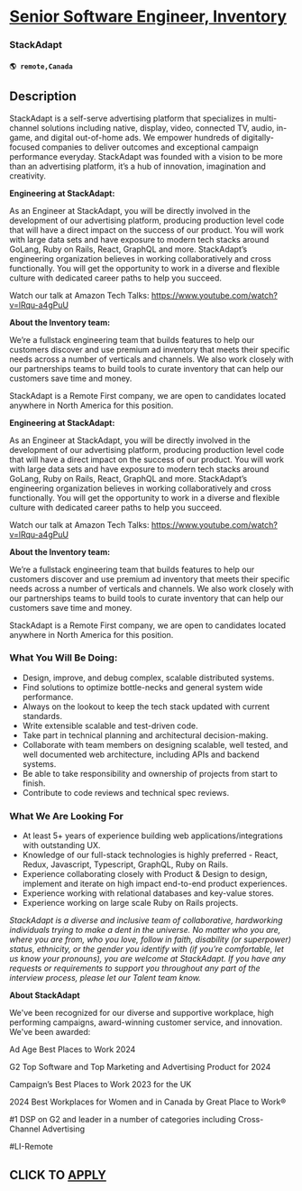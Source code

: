# [Senior Software Engineer, Inventory](https://www.remotewlb.com/apply/senior-software-engineer-inventory)  
### StackAdapt  
#### `🌎 remote,Canada`  

## Description

StackAdapt is a self-serve advertising platform that specializes in multi-channel solutions including native, display, video, connected TV, audio, in-game, and digital out-of-home ads. We empower hundreds of digitally-focused companies to deliver outcomes and exceptional campaign performance everyday. StackAdapt was founded with a vision to be more than an advertising platform, it’s a hub of innovation, imagination and creativity.

  

 **Engineering at StackAdapt:**

As an Engineer at StackAdapt, you will be directly involved in the development of our advertising platform, producing production level code that will have a direct impact on the success of our product. You will work with large data sets and have exposure to modern tech stacks around GoLang, Ruby on Rails, React, GraphQL and more. StackAdapt’s engineering organization believes in working collaboratively and cross functionally. You will get the opportunity to work in a diverse and flexible culture with dedicated career paths to help you succeed.

  

Watch our talk at Amazon Tech Talks: https://www.youtube.com/watch?v=lRqu-a4gPuU

  

 **About the Inventory team:**

We’re a fullstack engineering team that builds features to help our customers discover and use premium ad inventory that meets their specific needs across a number of verticals and channels. We also work closely with our partnerships teams to build tools to curate inventory that can help our customers save time and money.

  

StackAdapt is a Remote First company, we are open to candidates located anywhere in North America for this position.

  

**Engineering at StackAdapt:**

As an Engineer at StackAdapt, you will be directly involved in the development of our advertising platform, producing production level code that will have a direct impact on the success of our product. You will work with large data sets and have exposure to modern tech stacks around GoLang, Ruby on Rails, React, GraphQL and more. StackAdapt’s engineering organization believes in working collaboratively and cross functionally. You will get the opportunity to work in a diverse and flexible culture with dedicated career paths to help you succeed.

  

Watch our talk at Amazon Tech Talks: https://www.youtube.com/watch?v=lRqu-a4gPuU

  

 **About the Inventory team:**

We’re a fullstack engineering team that builds features to help our customers discover and use premium ad inventory that meets their specific needs across a number of verticals and channels. We also work closely with our partnerships teams to build tools to curate inventory that can help our customers save time and money.

  

StackAdapt is a Remote First company, we are open to candidates located anywhere in North America for this position.

  

### What You Will Be Doing:

* Design, improve, and debug complex, scalable distributed systems.
* Find solutions to optimize bottle-necks and general system wide performance.
* Always on the lookout to keep the tech stack updated with current standards.
* Write extensible scalable and test-driven code.
* Take part in technical planning and architectural decision-making.
* Collaborate with team members on designing scalable, well tested, and well documented web architecture, including APIs and backend systems.
* Be able to take responsibility and ownership of projects from start to finish.
* Contribute to code reviews and technical spec reviews.

  

### What We Are Looking For

* At least 5+ years of experience building web applications/integrations with outstanding UX.
* Knowledge of our full-stack technologies is highly preferred - React, Redux, Javascript, Typescript, GraphQL, Ruby on Rails.
* Experience collaborating closely with Product & Design to design, implement and iterate on high impact end-to-end product experiences.
* Experience working with relational databases and key-value stores.
* Experience working on large scale Ruby on Rails projects.

  

 _StackAdapt is a diverse and inclusive team of collaborative, hardworking individuals trying to make a dent in the universe. No matter who you are, where you are from, who you love, follow in faith, disability (or superpower) status, ethnicity, or the gender you identify with (if you’re comfortable, let us know your pronouns), you are welcome at StackAdapt. If you have any requests or requirements to support you throughout any part of the interview process, please let our Talent team know._

  

 **About StackAdapt**

  

We've been recognized for our diverse and supportive workplace, high performing campaigns, award-winning customer service, and innovation. We've been awarded:

  

  

Ad Age Best Places to Work 2024

G2 Top Software and Top Marketing and Advertising Product for 2024

Campaign’s Best Places to Work 2023 for the UK

2024 Best Workplaces for Women and in Canada by Great Place to Work®

#1 DSP on G2 and leader in a number of categories including Cross-Channel Advertising

  

#LI-Remote

  
## CLICK TO [APPLY](https://www.remotewlb.com/apply/senior-software-engineer-inventory)

